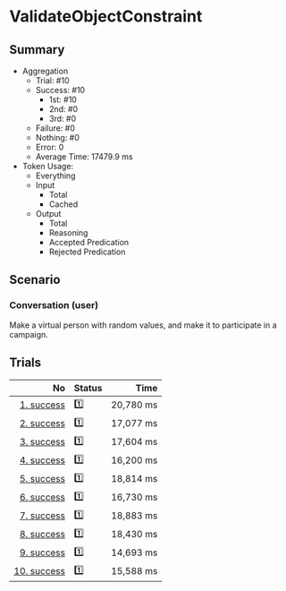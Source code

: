 # ValidateObjectConstraint
## Summary
  - Aggregation
    - Trial: #10
    - Success: #10
      - 1st: #10
      - 2nd: #0
      - 3rd: #0
    - Failure: #0
    - Nothing: #0
    - Error: 0
    - Average Time: 17479.9 ms
  - Token Usage:
    - Everything
    - Input
      - Total
      - Cached
    - Output
      - Total
      - Reasoning
      - Accepted Predication
      - Rejected Predication

## Scenario
### Conversation (user)
Make a virtual person with random values,
and make it to participate in a campaign.

## Trials
No | Status | Time
---:|:-------|------:
[1. success](./trials/1.success.json) | 1️⃣ | 20,780 ms
[2. success](./trials/2.success.json) | 1️⃣ | 17,077 ms
[3. success](./trials/3.success.json) | 1️⃣ | 17,604 ms
[4. success](./trials/4.success.json) | 1️⃣ | 16,200 ms
[5. success](./trials/5.success.json) | 1️⃣ | 18,814 ms
[6. success](./trials/6.success.json) | 1️⃣ | 16,730 ms
[7. success](./trials/7.success.json) | 1️⃣ | 18,883 ms
[8. success](./trials/8.success.json) | 1️⃣ | 18,430 ms
[9. success](./trials/9.success.json) | 1️⃣ | 14,693 ms
[10. success](./trials/10.success.json) | 1️⃣ | 15,588 ms